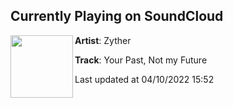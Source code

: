 ## Currently Playing on SoundCloud

[<img align="left" width="100" src="https://i1.sndcdn.com/artworks-fqz2kyTsVYZzs2ps-vBASiA-t500x500.jpg">](https://soundcloud.com/zytherprime/your-past-not-my-future?in=millenniumstrike/sets/demodisc-2)

**Artist**: Zyther 

**Track**: Your Past, Not my Future

Last updated at 04/10/2022 15:52

